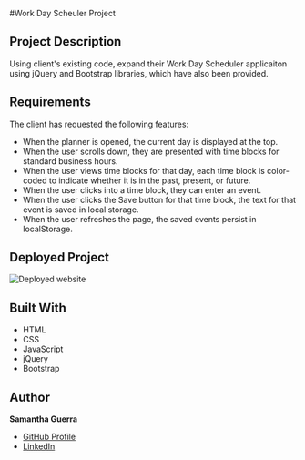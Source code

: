 #Work Day Scheuler Project
## Project Description
Using client's existing code, expand their Work Day Scheduler applicaiton using jQuery and Bootstrap libraries, which have also been provided. 

## Requirements
The client has requested the following features:
* When the planner is opened, the current day is displayed at the top.
* When the user scrolls down, they are presented with time blocks for standard business hours.
* When the user views time blocks for that day, each time block is color-coded to indicate whether it is in the past, present, or future.
* When the user clicks into a time block, they can enter an event.
* When the user clicks the Save button for that time block, the text for that event is saved in local storage.
* When the user refreshes the page, the saved events persist in localStorage.

## Deployed Project


![Deployed website](#)

## Built With
* HTML
* CSS
* JavaScript
* jQuery
* Bootstrap


## Author
**Samantha Guerra**

- [GitHub Profile](https://github.com/Sam-Antics)
- [LinkedIn](https://www.linkedin.com/in/seguerra/)